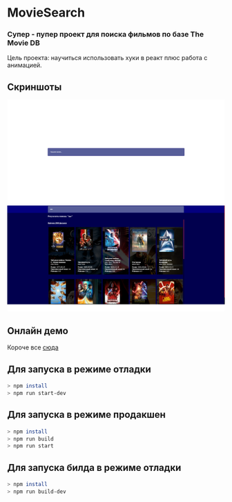 # MovieSearch
### Супер - пупер проект для поиска фильмов по базе The Movie DB

Цель проекта: научиться использовать хуки в реакт плюс работа с анимацией.

## Скриншоты

<style>
#readme img {
  border: 2px solid black;
  max-width: 600px!important;
}
</style>

![](screen/img1.png)
![](screen/img2.png)

## Онлайн демо
Короче все [сюда](https://vicimpa.github.io/moviesearch)

## Для запуска в режиме отладки
```bash
> npm install
> npm run start-dev
```

## Для запуска в режиме продакшен
```bash
> npm install
> npm run build
> npm run start
```

## Для запуска билда в режиме отладки
```bash
> npm install
> npm run build-dev
```
